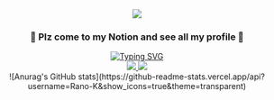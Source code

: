 <div align=center>
  <img src="https://capsule-render.vercel.app/api?type=waving&color=auto&height=200&section=header&text=Rano-K's%20Github&fontSize=50" />
</div>
<div align=center>
	<h3>🧰 Plz come to my Notion and see all my profile 🧰</h3>
 		<a href="https://git.io/typing-svg"><img src="https://readme-typing-svg.demolab.com?font=Fira+Code&pause=1000&width=435&lines=IOS+Developer+Minsoo+Kim" alt="Typing SVG" /></a>
	
</div>

<div align=center>
	<a href="mailto:minsoo0704@naver.com">
		<img src="https://img.shields.io/badge/GMail-4285F4?style=for-the-badge&logo=Google&logoColor=white" />
	</a>
	<a href="https://rano-k.notion.site/Rano-K-871962e09b1d48049a7a44288847bbbd?pvs=4">
		<img src="https://img.shields.io/badge/Notion-000000?style=for-the-badge&logo=Notion&logoColor=white" />
	</a>
<!-- 	<a href="https://www.youtube.com/@Rano-K">
<img src="https://img.shields.io/badge/JAVA-007396?style=for-the-badge&logo=java&logoColor=white">
		<img src="https://img.shields.io/badge/Youtube-EE0000?style=for-the-badge&logo=Youtube&logoColor=white" />
	</a> -->
	<br>
	![Anurag's GitHub stats](https://github-readme-stats.vercel.app/api?username=Rano-K&show_icons=true&theme=transparent)
</div>




<!--
**Rano-K/Rano-K** is a ✨ _special_ ✨ repository because its `README.md` (this file) appears on your GitHub profile.

Here are some ideas to get you started:
- 🔭 I’m currently working on ...
- 🌱 I’m currently learning ...
- 👯 I’m looking to collaborate on ...
- 🤔 I’m looking for help with ...
- 💬 Ask me about ...
- 📫 How to reach me: ...
- 😄 Pronouns: ...
- ⚡ Fun fact: ...
-->
